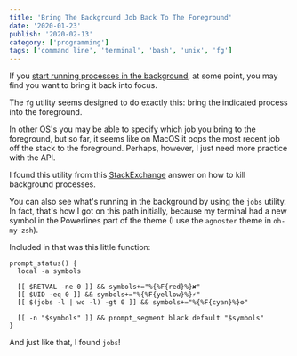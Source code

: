 ```yaml
---
title: 'Bring The Background Job Back To The Foreground'
date: '2020-01-23'
publish: '2020-02-13'
category: ['programming']
tags: ['command line', 'terminal', 'bash', 'unix', 'fg']
---
```


If you [start running processes in the background](shell-background-processes), at some point, you may find you want to bring it back into focus.

The `fg` utility seems designed to do exactly this: bring the indicated process into the foreground.

In other OS's you may be able to specify which job you bring to the foreground, but so far, it seems like on MacOS it pops the most recent job off the stack to the foreground. Perhaps, however, I just need more practice with the API.

I found this utility from this [StackExchange](https://unix.stackexchange.com/a/104825) answer on how to kill background processes.

You can also see what's running in the background by using the `jobs` utility. In fact, that's how I got on this path initially, because my terminal had a new symbol in the Powerlines part of the theme (I use the `agnoster` theme in `oh-my-zsh`).

Included in that was this little function:

```vi
prompt_status() {
  local -a symbols

  [[ $RETVAL -ne 0 ]] && symbols+="%{%F{red}%}✘"
  [[ $UID -eq 0 ]] && symbols+="%{%F{yellow}%}⚡"
  [[ $(jobs -l | wc -l) -gt 0 ]] && symbols+="%{%F{cyan}%}⚙"

  [[ -n "$symbols" ]] && prompt_segment black default "$symbols"
}
```

And just like that, I found `jobs`!
